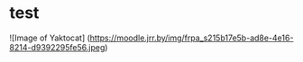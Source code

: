 # test

![Image of Yaktocat]
(https://moodle.jrr.by/img/frpa_s215b17e5b-ad8e-4e16-8214-d9392295fe56.jpeg)
